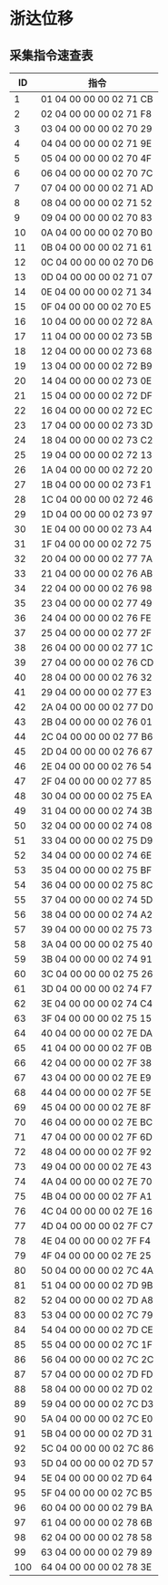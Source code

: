 # 浙达位移

## 采集指令速查表

|   ID  |   指令                    |
|   --- |   ---                     |
|	1	|	01 04 00 00 00 02 71 CB	|
|	2	|	02 04 00 00 00 02 71 F8	|
|	3	|	03 04 00 00 00 02 70 29	|
|	4	|	04 04 00 00 00 02 71 9E	|
|	5	|	05 04 00 00 00 02 70 4F	|
|	6	|	06 04 00 00 00 02 70 7C	|
|	7	|	07 04 00 00 00 02 71 AD	|
|	8	|	08 04 00 00 00 02 71 52	|
|	9	|	09 04 00 00 00 02 70 83	|
|	10	|	0A 04 00 00 00 02 70 B0	|
|	11	|	0B 04 00 00 00 02 71 61	|
|	12	|	0C 04 00 00 00 02 70 D6	|
|	13	|	0D 04 00 00 00 02 71 07	|
|	14	|	0E 04 00 00 00 02 71 34	|
|	15	|	0F 04 00 00 00 02 70 E5	|
|	16	|	10 04 00 00 00 02 72 8A	|
|	17	|	11 04 00 00 00 02 73 5B	|
|	18	|	12 04 00 00 00 02 73 68	|
|	19	|	13 04 00 00 00 02 72 B9	|
|	20	|	14 04 00 00 00 02 73 0E	|
|	21	|	15 04 00 00 00 02 72 DF	|
|	22	|	16 04 00 00 00 02 72 EC	|
|	23	|	17 04 00 00 00 02 73 3D	|
|	24	|	18 04 00 00 00 02 73 C2	|
|	25	|	19 04 00 00 00 02 72 13	|
|	26	|	1A 04 00 00 00 02 72 20	|
|	27	|	1B 04 00 00 00 02 73 F1	|
|	28	|	1C 04 00 00 00 02 72 46	|
|	29	|	1D 04 00 00 00 02 73 97	|
|	30	|	1E 04 00 00 00 02 73 A4	|
|	31	|	1F 04 00 00 00 02 72 75	|
|	32	|	20 04 00 00 00 02 77 7A	|
|	33	|	21 04 00 00 00 02 76 AB	|
|	34	|	22 04 00 00 00 02 76 98	|
|	35	|	23 04 00 00 00 02 77 49	|
|	36	|	24 04 00 00 00 02 76 FE	|
|	37	|	25 04 00 00 00 02 77 2F	|
|	38	|	26 04 00 00 00 02 77 1C	|
|	39	|	27 04 00 00 00 02 76 CD	|
|	40	|	28 04 00 00 00 02 76 32	|
|	41	|	29 04 00 00 00 02 77 E3	|
|	42	|	2A 04 00 00 00 02 77 D0	|
|	43	|	2B 04 00 00 00 02 76 01	|
|	44	|	2C 04 00 00 00 02 77 B6	|
|	45	|	2D 04 00 00 00 02 76 67	|
|	46	|	2E 04 00 00 00 02 76 54	|
|	47	|	2F 04 00 00 00 02 77 85	|
|	48	|	30 04 00 00 00 02 75 EA	|
|	49	|	31 04 00 00 00 02 74 3B	|
|	50	|	32 04 00 00 00 02 74 08	|
|	51	|	33 04 00 00 00 02 75 D9	|
|	52	|	34 04 00 00 00 02 74 6E	|
|	53	|	35 04 00 00 00 02 75 BF	|
|	54	|	36 04 00 00 00 02 75 8C	|
|	55	|	37 04 00 00 00 02 74 5D	|
|	56	|	38 04 00 00 00 02 74 A2	|
|	57	|	39 04 00 00 00 02 75 73	|
|	58	|	3A 04 00 00 00 02 75 40	|
|	59	|	3B 04 00 00 00 02 74 91	|
|	60	|	3C 04 00 00 00 02 75 26	|
|	61	|	3D 04 00 00 00 02 74 F7	|
|	62	|	3E 04 00 00 00 02 74 C4	|
|	63	|	3F 04 00 00 00 02 75 15	|
|	64	|	40 04 00 00 00 02 7E DA	|
|	65	|	41 04 00 00 00 02 7F 0B	|
|	66	|	42 04 00 00 00 02 7F 38	|
|	67	|	43 04 00 00 00 02 7E E9	|
|	68	|	44 04 00 00 00 02 7F 5E	|
|	69	|	45 04 00 00 00 02 7E 8F	|
|	70	|	46 04 00 00 00 02 7E BC	|
|	71	|	47 04 00 00 00 02 7F 6D	|
|	72	|	48 04 00 00 00 02 7F 92	|
|	73	|	49 04 00 00 00 02 7E 43	|
|	74	|	4A 04 00 00 00 02 7E 70	|
|	75	|	4B 04 00 00 00 02 7F A1	|
|	76	|	4C 04 00 00 00 02 7E 16	|
|	77	|	4D 04 00 00 00 02 7F C7	|
|	78	|	4E 04 00 00 00 02 7F F4	|
|	79	|	4F 04 00 00 00 02 7E 25	|
|	80	|	50 04 00 00 00 02 7C 4A	|
|	81	|	51 04 00 00 00 02 7D 9B	|
|	82	|	52 04 00 00 00 02 7D A8	|
|	83	|	53 04 00 00 00 02 7C 79	|
|	84	|	54 04 00 00 00 02 7D CE	|
|	85	|	55 04 00 00 00 02 7C 1F	|
|	86	|	56 04 00 00 00 02 7C 2C	|
|	87	|	57 04 00 00 00 02 7D FD	|
|	88	|	58 04 00 00 00 02 7D 02	|
|	89	|	59 04 00 00 00 02 7C D3	|
|	90	|	5A 04 00 00 00 02 7C E0	|
|	91	|	5B 04 00 00 00 02 7D 31	|
|	92	|	5C 04 00 00 00 02 7C 86	|
|	93	|	5D 04 00 00 00 02 7D 57	|
|	94	|	5E 04 00 00 00 02 7D 64	|
|	95	|	5F 04 00 00 00 02 7C B5	|
|	96	|	60 04 00 00 00 02 79 BA	|
|	97	|	61 04 00 00 00 02 78 6B	|
|	98	|	62 04 00 00 00 02 78 58	|
|	99	|	63 04 00 00 00 02 79 89	|
|	100	|	64 04 00 00 00 02 78 3E	|